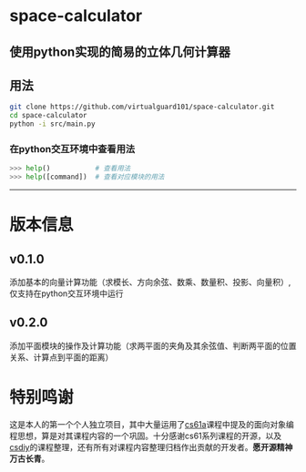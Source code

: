# space-calculator
## 使用python实现的简易的立体几何计算器

## 用法

```bash
git clone https://github.com/virtualguard101/space-calculator.git
cd space-calculator
python -i src/main.py
```

### 在python交互环境中查看用法

```python
>>> help()           # 查看用法
>>> help([command])  # 查看对应模块的用法
```

---
# 版本信息

## v0.1.0
添加基本的向量计算功能（求模长、方向余弦、数乘、数量积、投影、向量积）, 仅支持在python交互环境中运行<br>
## v0.2.0
添加平面模块的操作及计算功能（求两平面的夹角及其余弦值、判断两平面的位置关系、计算点到平面的距离）<br>

# 特别鸣谢

这是本人的第一个个人独立项目，其中大量运用了[cs61a](https://cs61a.org/)课程中提及的面向对象编程思想，算是对其课程内容的一个巩固。十分感谢cs61系列课程的开源，以及[csdiy](https://csdiy.wiki/)的课程整理，还有所有对课程内容整理归档作出贡献的开发者。**愿开源精神万古长青**。